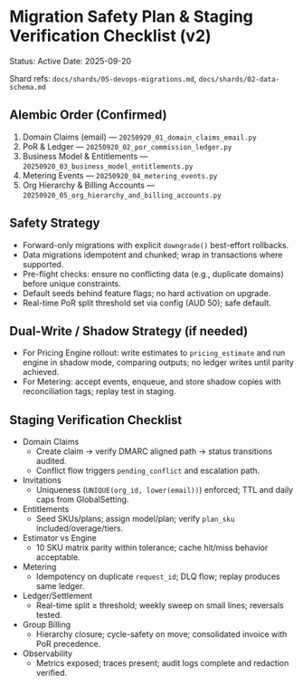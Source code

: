 # Migration Safety Plan & Staging Verification Checklist (v2)

Status: Active
Date: 2025-09-20

Shard refs: `docs/shards/05-devops-migrations.md`, `docs/shards/02-data-schema.md`

## Alembic Order (Confirmed)
1. Domain Claims (email) — `20250920_01_domain_claims_email.py`
2. PoR & Ledger — `20250920_02_por_commission_ledger.py`
3. Business Model & Entitlements — `20250920_03_business_model_entitlements.py`
4. Metering Events — `20250920_04_metering_events.py`
5. Org Hierarchy & Billing Accounts — `20250920_05_org_hierarchy_and_billing_accounts.py`

## Safety Strategy
- Forward-only migrations with explicit `downgrade()` best-effort rollbacks.
- Data migrations idempotent and chunked; wrap in transactions where supported.
- Pre-flight checks: ensure no conflicting data (e.g., duplicate domains) before unique constraints.
- Default seeds behind feature flags; no hard activation on upgrade.
- Real-time PoR split threshold set via config (AUD 50); safe default.

## Dual-Write / Shadow Strategy (if needed)
- For Pricing Engine rollout: write estimates to `pricing_estimate` and run engine in shadow mode, comparing outputs; no ledger writes until parity achieved.
- For Metering: accept events, enqueue, and store shadow copies with reconciliation tags; replay test in staging.

## Staging Verification Checklist
- Domain Claims
  - Create claim → verify DMARC aligned path → status transitions audited.
  - Conflict flow triggers `pending_conflict` and escalation path.
- Invitations
  - Uniqueness (`UNIQUE(org_id, lower(email))`) enforced; TTL and daily caps from GlobalSetting.
- Entitlements
  - Seed SKUs/plans; assign model/plan; verify `plan_sku` included/overage/tiers.
- Estimator vs Engine
  - 10 SKU matrix parity within tolerance; cache hit/miss behavior acceptable.
- Metering
  - Idempotency on duplicate `request_id`; DLQ flow; replay produces same ledger.
- Ledger/Settlement
  - Real-time split ≥ threshold; weekly sweep on small lines; reversals tested.
- Group Billing
  - Hierarchy closure; cycle-safety on move; consolidated invoice with PoR precedence.
- Observability
  - Metrics exposed; traces present; audit logs complete and redaction verified.
